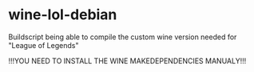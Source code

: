 # wine-lol-debian
Buildscript being able to compile the custom wine version needed for "League of Legends"

!!!YOU NEED TO INSTALL THE WINE MAKEDEPENDENCIES MANUALY!!!
